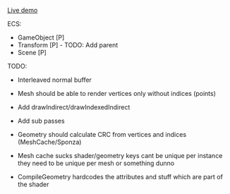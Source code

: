 [Live demo](https://aifanatic.github.io/Trident-WEBGPU/dist/index.html)

ECS:
* GameObject [P]
* Transform  [P] - TODO: Add parent
* Scene      [P]

TODO:
* Interleaved normal buffer
* Mesh should be able to render vertices only without indices (points)
* Add drawIndirect/drawIndexedIndirect
* Add sub passes
* Geometry should calculate CRC from vertices and indices (MeshCache/Sponza)



* Mesh cache sucks shader/geometry keys cant be unique per instance they need to be unique per mesh or something dunno

* CompileGeometry hardcodes the attributes and stuff which are part of the shader